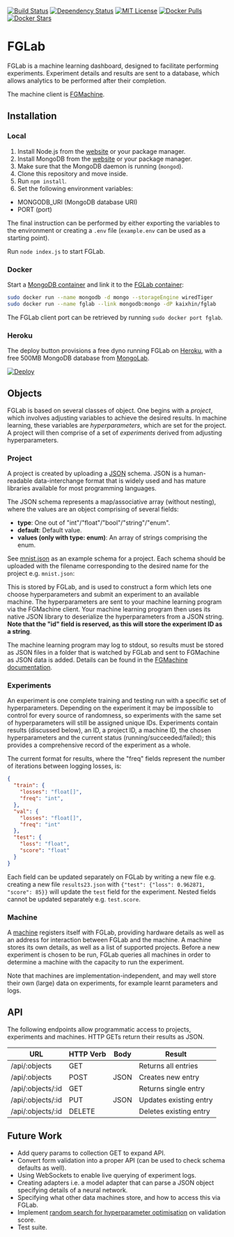 [![Build Status](https://img.shields.io/travis/Kaixhin/FGLab.svg)](https://travis-ci.org/Kaixhin/FGLab)
[![Dependency Status](https://img.shields.io/david/kaixhin/fglab.svg)](https://david-dm.org/Kaixhin/FGLab)
[![MIT License](https://img.shields.io/badge/license-MIT-blue.svg)](https://raw.githubusercontent.com/Kaixhin/FGLab/master/LICENSE)
[![Docker Pulls](https://img.shields.io/docker/pulls/kaixhin/fglab.svg)](https://hub.docker.com/r/kaixhin/fglab/)
[![Docker Stars](https://img.shields.io/docker/stars/kaixhin/fglab.svg)](https://hub.docker.com/r/kaixhin/fglab/)

# FGLab

FGLab is a machine learning dashboard, designed to facilitate performing experiments. Experiment details and results are sent to a database, which allows analytics to be performed after their completion.

The machine client is [FGMachine](https://github.com/Kaixhin/FGMachine).

## Installation

### Local

1. Install Node.js from the [website](https://nodejs.org/) or your package manager.
1. Install MongoDB from the [website](https://www.mongodb.org/) or your package manager.
1. Make sure that the MongoDB daemon is running (`mongod`).
1. Clone this repository and move inside.
1. Run `npm install`.
1. Set the following environment variables:
  - MONGODB_URI (MongoDB database URI)
  - PORT (port)

The final instruction can be performed by either exporting the variables to the environment or creating a `.env` file (`example.env` can be used as a starting point).

Run `node index.js` to start FGLab.

### Docker

Start a [MongoDB container](https://hub.docker.com/_/mongo/) and link it to the [FGLab container](https://hub.docker.com/r/kaixhin/fglab/):

```sh
sudo docker run --name mongodb -d mongo --storageEngine wiredTiger
sudo docker run --name fglab --link mongodb:mongo -dP kaixhin/fglab
```

The FGLab client port can be retrieved by running `sudo docker port fglab`.

### Heroku

The deploy button provisions a free dyno running FGLab on [Heroku](https://www.heroku.com), with a free 500MB MongoDB database from [MongoLab](https://mongolab.com/).

[![Deploy](https://www.herokucdn.com/deploy/button.png)](https://heroku.com/deploy)

## Objects

FGLab is based on several classes of object. One begins with a *project*, which involves adjusting variables to achieve the desired results. In machine learning, these variables are *hyperparameters*, which are set for the project. A project will then comprise of a set of *experiments* derived from adjusting hyperparameters.

### Project

A project is created by uploading a [JSON](http://json.org/) schema. JSON is a human-readable data-interchange format that is widely used and has mature libraries available for most programming languages.

The JSON schema represents a map/associative array (without nesting), where the values are an object comprising of several fields:

- **type**: One out of "int"/"float"/"bool"/"string"/"enum".
- **default**: Default value.
- **values (only with type: enum)**: An array of strings comprising the enum.

See [mnist.json](https://github.com/Kaixhin/FGLab/blob/master/tests/mnist.json) as an example schema for a project. Each schema should be uploaded with the filename corresponding to the desired name for the project e.g. `mnist.json`:

This is stored by FGLab, and is used to construct a form which lets one choose hyperparameters and submit an experiment to an available machine. The hyperparameters are sent to your machine learning program via the FGMachine client. Your machine learning program then uses its native JSON library to deserialize the hyperparameters from a JSON string. **Note that the "id" field is reserved, as this will store the experiment ID as a string**.

The machine learning program may log to stdout, so results must be stored as JSON files in a folder that is watched by FGLab and sent to FGMachine as JSON data is added. Details can be found in the [FGMachine documentation](https://github.com/Kaixhin/FGMachine).

### Experiments

An experiment is one complete training and testing run with a specific set of hyperparameters. Depending on the experiment it may be impossible to control for every source of randomness, so experiments with the same set of hyperparameters will still be assigned unique IDs. Experiments contain results (discussed below), an ID, a project ID, a machine ID, the chosen hyperparameters and the current status (running/succeeded/failed); this provides a comprehensive record of the experiment as a whole.

The current format for results, where the "freq" fields represent the number of iterations between logging losses, is:

```json
{
  "train": {
    "losses": "float[]",
    "freq": "int",
  },
  "val": {
    "losses": "float[]",
    "freq": "int"
  },
  "test": {
    "loss": "float",
    "score": "float"
  }
}
```

Each field can be updated separately on FGLab by writing a new file e.g. creating a new file `results23.json` with `{"test": {"loss": 0.962871, "score": 85}}` will update the `test` field for the experiment. Nested fields cannot be updated separately e.g. `test.score`.

### Machine

A [machine](https://github.com/Kaixhin/FGMachine) registers itself with FGLab, providing hardware details as well as an address for interaction between FGLab and the machine. A machine stores its own details, as well as a list of supported projects. Before a new experiment is chosen to be run, FGLab queries all machines in order to determine a machine with the capacity to run the experiment.

Note that machines are implementation-independent, and may well store their own (large) data on experiments, for example learnt parameters and logs.

## API

The following endpoints allow programmatic access to projects, experiments and machines. HTTP GETs return their results as JSON.

| URL               | HTTP Verb | Body | Result                 |
|-------------------|-----------|------|------------------------|
| /api/:objects     | GET       |      | Returns all entries    |
| /api/:objects     | POST      | JSON | Creates new entry      |
| /api/:objects/:id | GET       |      | Returns single entry   |
| /api/:objects/:id | PUT       | JSON | Updates existing entry |
| /api/:objects/:id | DELETE    |      | Deletes existing entry |

## Future Work

- Add query params to collection GET to expand API.
- Convert form validation into a proper API (can be used to check schema defaults as well).
- Using WebSockets to enable live querying of experiment logs.
- Creating adapters i.e. a model adapter that can parse a JSON object specifying details of a neural network.
- Specifying what other data machines store, and how to access this via FGLab.
- Implement [random search for hyperparameter optimisation](http://www.jmlr.org/papers/v13/bergstra12a.html) on validation score.
- Test suite.
